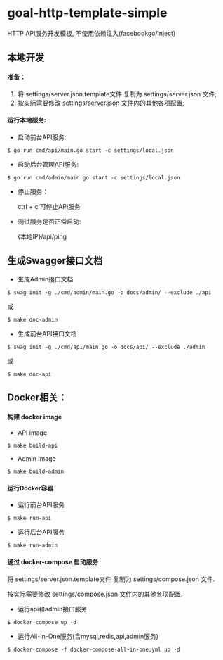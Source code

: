 # goal-http-template-simple

HTTP API服务开发模板, 不使用依赖注入(facebookgo/inject)

## 本地开发

#### 准备：

1. 将 settings/server.json.template文件 复制为 settings/server.json 文件;
2. 按实际需要修改 settings/server.json 文件内的其他各项配置;

#### 运行本地服务:

* 启动前台API服务:

```shell script
$ go run cmd/api/main.go start -c settings/local.json
```

* 启动后台管理API服务:

```shell script
$ go run cmd/admin/main.go start -c settings/local.json
```

* 停止服务：

    ctrl + c 可停止API服务


* 测试服务是否正常启动: 

    {本地IP}/api/ping

## 生成Swagger接口文档

* 生成Admin接口文档

```shell
$ swag init -g ./cmd/admin/main.go -o docs/admin/ --exclude ./api
```
或
```shell
$ make doc-admin
```

* 生成前台API接口文档

```shell
$ swag init -g ./cmd/api/main.go -o docs/api/ --exclude ./admin
```
或
```shell
$ make doc-api
```


## Docker相关：

#### 构建 docker image

* API image

```shell script
$ make build-api
```

* Admin Image
```shell script
$ make build-admin
```


#### 运行Docker容器

* 运行前台API服务
```shell script
$ make run-api
```

* 运行后台API服务

```shell script
$ make run-admin
```

#### 通过 docker-compose 启动服务

将 settings/server.json.template文件 复制为 settings/compose.json 文件.

按实际需要修改 settings/compose.json 文件内的其他各项配置.

* 运行api和admin接口服务
```shell script
$ docker-compose up -d 
```

* 运行All-In-One服务(含mysql,redis,api,admin服务)
```shell script
$ docker-compose -f docker-compose-all-in-one.yml up -d 
```